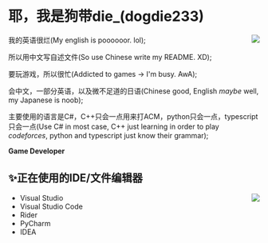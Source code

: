 # 耶，我是狗带die_(dogdie233)

<img align="right" src="https://gh-stats.dogdie.icu/api?username=dogdie233&show_icons=true&count_private=true">

我的英语很烂(My english is poooooor. lol);

所以用中文写自述文件(So use Chinese write my README. XD);

要玩游戏，所以很忙(Addicted to games -> I'm busy. AwA);

会中文，一部分英语，以及微不足道的日语(Chinese good, English _maybe_ well, my Japanese is noob);

主要使用的语言是C#，C++只会一点用来打ACM，python只会一点，typescript只会一点(Use C# in most case, C++ just learning in order to play _codeforces_, python and typescript just know their grammar);

__Game Developer__

## ✨正在使用的IDE/文件编辑器

<img align="right" src="https://gh-stats.dogdie.icu/api/top-langs?username=dogdie233&layout=compact">

- Visual Studio
- Visual Studio Code
- Rider
- PyCharm
- IDEA
